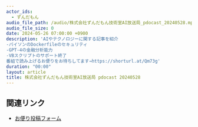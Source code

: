 ```yaml
---
actor_ids:
  - ずんだもん
audio_file_path: /audio/株式会社ずんだもん技術室AI放送局_pdocast_20240528.mp3
audio_file_size: 0
date: 2024-05-26 07:00:00 +0900
description: 'AIやテクノロジーに関する記事を紹介
-パイソンのDockerfileのセキュリティ
-GPT-4の金融分析能力
-VBスクリプトのサポート終了
番組で読み上げるお便りをお待ちしてます→https://shorturl.at/Qm73g'
duration: "00:00"
layout: article
title: 株式会社ずんだもん技術室AI放送局 pdocast 20240528
---
```


## 関連リンク

- [お便り投稿フォーム](https://forms.gle/ffg4JTfqdiqK62qf9)
